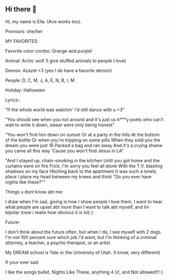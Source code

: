 ## Hi there 👋
Hi, my name is Ella. (Ace works too).

Pronours: she/her

MY FAVORITES:

Favorite color combo: Orange and purple!

Animal: Arctic wolf (I give stuffed animals to people I love)

Demon: Azazel <3 (yes I do have a favorite demon)

People: D, C, M, J, A, E, N, B, I, M

Holiday: Halloween

Lyrics::

"If the whole world was watchin' i'd still dance with u <3"

"You should see when you not around and it's just us h***y poets who can't wait to write it down, swear were only being honest"

"You won't find him down on sunset Or at a party in the hills At the bottom of the bottle Or when you're tripping on some pills When they sold you the dream you were just 16 Packed a bag and ran away And it's a crying shame you came all this way 'Cause you won't find Jesus in LA"

"And I stayed up, chain-smoking in the kitchen Until you got home and the curtains were on fire Frick, I'm sorry you feel all alone With the T.V. blasting shadows on my face Hitching back to the apartment It was such a lonely place I place my head between my knees and think "Do you ever have nights like these?""

Things u dont know abt me:

I draw when I'm sad, giving is how I show people I love them, I want to hear what people are upset abt more than I want to talk abt myself, and Im bipolar (now i realie how obvious it is lol) (:

Future:

I don't think about the future often, but when I do, I see myself with 2 dogs. I'm not 100 percent sure which job I'd want, but I'm thinking of a criminal attorney, a teacher, a psycho therapist, or an artist.

My DREAM school is Yale or the University of Utah. (I know, very different)

If your ever sad:

I like the songs bullet, Nights Like These, anything 4 U!, and Not allowed!!! (:
